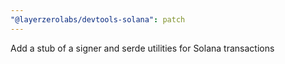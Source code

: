 ```yaml
---
"@layerzerolabs/devtools-solana": patch
---
```


Add a stub of a signer and serde utilities for Solana transactions
